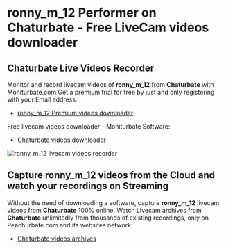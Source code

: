 # ronny_m_12 Performer on Chaturbate - Free LiveCam videos downloader

## Chaturbate Live Videos Recorder

Monitor and record livecam videos of **ronny_m_12** from **Chaturbate** with Moniturbate.com
Get a premium trial for free by just and only registering with your Email address:
* [ronny_m_12 Premium videos downloader](https://moniturbate.com/request-demo-licence-key.html)

Free livecam videos downloader - Moniturbate Software:
* [Chaturbate videos downloader](https://moniturbate.com/moniturbate-download-software.html)

![ronny_m_12 livecam videos recorder](https://peachurnet.com/templates/moniturbate-software.png)


## Capture ronny_m_12 videos from the Cloud and watch your recordings on Streaming

Without the need of downloading a software, capture **ronny_m_12** livecam videos from **Chaturbate** 100% online.
Watch Livecam archives from **Chaturbate** unlimitedly from thousands of existing recordings, only on Peachurbate.com and its websites network:
* [Chaturbate videos archives](https://peachurnet.com/)